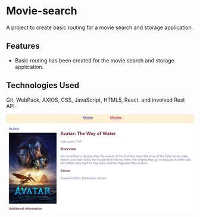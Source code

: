 # Movie-search

A project to create basic routing for a movie search and storage application.	

## Features

- Basic routing has been created for the movie search and storage application.

## Technologies Used

Git, WebPack, AXIOS, CSS, JavaScript, HTML5, React, and involved Rest API.

<img alt="screenshot-1" src="screenshot-1.jpg"/>
